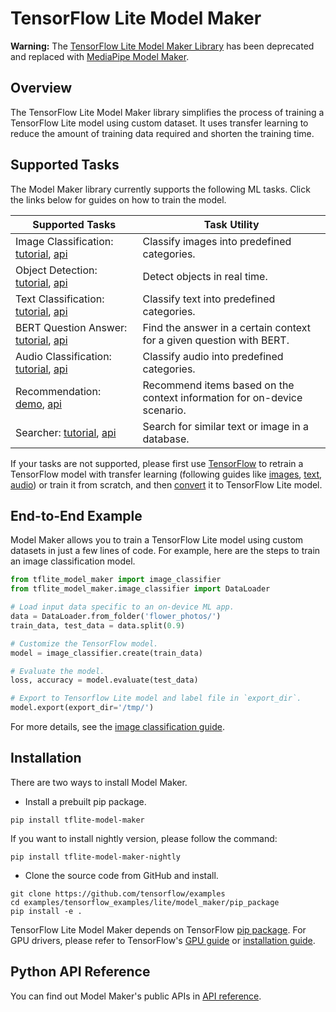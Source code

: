 # TensorFlow Lite Model Maker

<aside class="warning">
  <p><b>Warning:</b> The
  <a href="https://www.tensorflow.org/lite/models/modify/model_maker">
  TensorFlow Lite Model Maker Library</a> has been deprecated and replaced with
  <a href="https://ai.google.dev/edge/mediapipe/solutions/model_maker">
  MediaPipe Model Maker</a>.</p>
</aside>

## Overview

The TensorFlow Lite Model Maker library simplifies the process of training a
TensorFlow Lite model using custom dataset. It uses transfer learning to reduce
the amount of training data required and shorten the training time.

## Supported Tasks

The Model Maker library currently supports the following ML tasks. Click the
links below for guides on how to train the model.

Supported Tasks                                                                                                                                                                                                                       | Task Utility
------------------------------------------------------------------------------------------------------------------------------------------------------------------------------------------------------------------------------------- | ------------
Image Classification: [tutorial](https://www.tensorflow.org/lite/models/modify/model_maker/image_classification), [api](https://www.tensorflow.org/lite/api_docs/python/tflite_model_maker/image_classifier)                              | Classify images into predefined categories.
Object Detection: [tutorial](https://www.tensorflow.org/lite/models/modify/model_maker/object_detection), [api](https://www.tensorflow.org/lite/api_docs/python/tflite_model_maker/object_detector)                                       | Detect objects in real time.
Text Classification: [tutorial](https://www.tensorflow.org/lite/models/modify/model_maker/text_classification), [api](https://www.tensorflow.org/lite/api_docs/python/tflite_model_maker/text_classifier)                                 | Classify text into predefined categories.
BERT Question Answer: [tutorial](https://www.tensorflow.org/lite/models/modify/model_maker/question_answer), [api](https://www.tensorflow.org/lite/api_docs/python/tflite_model_maker/question_answer)                                    | Find the answer in a certain context for a given question with BERT.
Audio Classification: [tutorial](https://www.tensorflow.org/lite/models/modify/model_maker/audio_classification), [api](https://www.tensorflow.org/lite/api_docs/python/tflite_model_maker/audio_classifier)                              | Classify audio into predefined categories.
Recommendation: [demo](https://github.com/tensorflow/examples/blob/master/tensorflow_examples/lite/model_maker/demo/recommendation_demo.py), [api](https://www.tensorflow.org/lite/api_docs/python/tflite_model_maker/recommendation) | Recommend items based on the context information for on-device scenario.
Searcher: [tutorial](https://www.tensorflow.org/lite/models/modify/model_maker/text_searcher), [api](https://www.tensorflow.org/lite/api_docs/python/tflite_model_maker/searcher)                                                         | Search for similar text or image in a database.

If your tasks are not supported, please first use [TensorFlow](https://www.tensorflow.org/guide)
to retrain a TensorFlow model with transfer learning (following guides like
[images](https://www.tensorflow.org/tutorials/images/transfer_learning),
[text](https://www.tensorflow.org/official_models/fine_tuning_bert),
[audio](https://www.tensorflow.org/tutorials/audio/transfer_learning_audio)) or
train it from scratch, and then [convert](https://www.tensorflow.org/lite/convert)
it to TensorFlow Lite model.

## End-to-End Example

Model Maker allows you to train a TensorFlow Lite model using custom datasets in
just a few lines of code. For example, here are the steps to train an image
classification model.

```python
from tflite_model_maker import image_classifier
from tflite_model_maker.image_classifier import DataLoader

# Load input data specific to an on-device ML app.
data = DataLoader.from_folder('flower_photos/')
train_data, test_data = data.split(0.9)

# Customize the TensorFlow model.
model = image_classifier.create(train_data)

# Evaluate the model.
loss, accuracy = model.evaluate(test_data)

# Export to Tensorflow Lite model and label file in `export_dir`.
model.export(export_dir='/tmp/')
```

For more details, see the
[image classification guide](https://www.tensorflow.org/lite/models/modify/model_maker/image_classification).

## Installation

There are two ways to install Model Maker.

*   Install a prebuilt pip package.

```shell
pip install tflite-model-maker
```

If you want to install nightly version, please follow the command:

```shell
pip install tflite-model-maker-nightly
```

*   Clone the source code from GitHub and install.

```shell
git clone https://github.com/tensorflow/examples
cd examples/tensorflow_examples/lite/model_maker/pip_package
pip install -e .
```

TensorFlow Lite Model Maker depends on TensorFlow
[pip package](https://www.tensorflow.org/install/pip). For GPU drivers, please
refer to TensorFlow's [GPU guide](https://www.tensorflow.org/install/gpu) or
[installation guide](https://www.tensorflow.org/install).

## Python API Reference

You can find out Model Maker's public APIs in
[API reference](https://www.tensorflow.org/lite/api_docs/python/tflite_model_maker).
